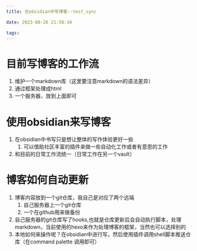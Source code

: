 ```yaml
---
title: 在obsidian中写博客--test_sync

date: 2023-08-26 21:58:34

tags: 
---
```


# 目前写博客的工作流
1. 维护一个markdown库（这里要注意markdown的语法差异）
2. 通过框架处理成html
3. 一个服务器，放到上面即可

# 使用obsidian来写博客
1. 在obsidian中书写只是想让整体的写作体验更好一些
	1. 可以借助社区丰富的插件来做一些自动化工作或者有意思的工作
2. 和目前的日常工作流统一（日常工作在另一个vault）

# 博客如何自动更新
1. 博客内容放到一个git仓库，我自己是对应了两个远端
	1. 自己服务器上一个git仓库
	2. 一个在github用来做备份
2. 自己服务器的git仓库写了hooks,也就是仓库更新后会自动执行脚本，处理markdown，当前使用的hexo来作为处理博客的框架，当然也可以选择别的
3. 本地如何来操作呢？在obsidian中进行写，然后使用插件调用shell脚本推送仓库（在command palette 调用即可）

